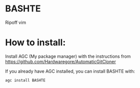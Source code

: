 # BASHTE
Ripoff vim

# How to install:

Install AGC (My package manager) with the instructions from https://github.com/Hardwaregore/AutomaticGitCloner

If you already have AGC installed, you can install BASHTE with:

```
agc install BASHTE
```


